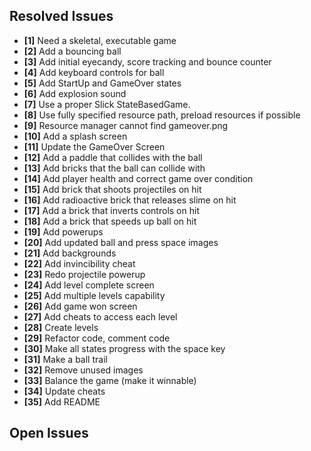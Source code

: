 ## Resolved Issues ##

- **[1]** Need a skeletal, executable game
- **[2]** Add a bouncing ball
- **[3]** Add initial eyecandy, score tracking and bounce counter
- **[4]** Add keyboard controls for ball
- **[5]** Add StartUp and GameOver states
- **[6]** Add explosion sound
- **[7]** Use a proper Slick StateBasedGame.
- **[8]** Use fully specified resource path, preload resources if possible
- **[9]** Resource manager cannot find gameover.png
- **[10]** Add a splash screen
- **[11]** Update the GameOver Screen
- **[12]** Add a paddle that collides with the ball
- **[13]** Add bricks that the ball can collide with
- **[14]** Add player health and correct game over condition
- **[15]** Add brick that shoots projectiles on hit
- **[16]** Add radioactive brick that releases slime on hit
- **[17]** Add a brick that inverts controls on hit
- **[18]** Add a brick that speeds up ball on hit
- **[19]** Add powerups
- **[20]** Add updated ball and press space images
- **[21]** Add backgrounds
- **[22]** Add invincibility cheat
- **[23]** Redo projectile powerup
- **[24]** Add level complete screen
- **[25]** Add multiple levels capability
- **[26]** Add game won screen
- **[27]** Add cheats to access each level
- **[28]** Create levels
- **[29]** Refactor code, comment code
- **[30]** Make all states progress with the space key
- **[31]** Make a ball trail
- **[32]** Remove unused images
- **[33]** Balance the game (make it winnable)
- **[34]** Update cheats
- **[35]** Add README

## Open Issues ##




